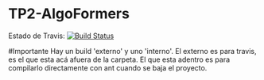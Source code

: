 # TP2-AlgoFormers
Estado de Travis:
[![Build Status](https://travis-ci.org/RodrigoDeRosa/TP2-AlgoFormers.svg?branch=master)](https://travis-ci.org/RodrigoDeRosa/TP2-AlgoFormers)

#Importante
Hay un build 'externo' y uno 'interno'. El externo es para travis, es el que esta acá afuera de la carpeta. El que esta adentro es para compilarlo directamente con ant cuando se baja el proyecto.
